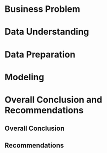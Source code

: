 

# Business Problem

# Data Understanding

# Data Preparation

# Modeling

# Overall Conclusion and Recommendations

## Overall Conclusion

## Recommendations
